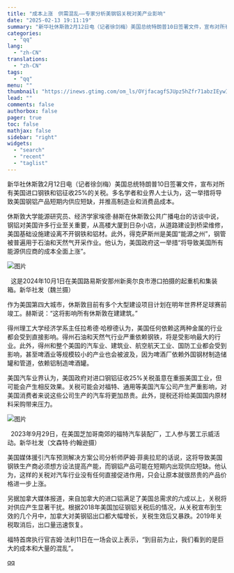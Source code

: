```yaml
---
title: "成本上涨　供需混乱——专家分析美钢铝关税对美产业影响"
date: "2025-02-13 19:11:19"
summary: "新华社休斯敦2月12日电（记者徐剑梅）美国总统特朗普10日签署文件，宣布对所有美国进口钢铁和铝征..."
categories:
  - "qq"
lang:
  - "zh-CN"
translations:
  - "zh-CN"
tags:
  - "qq"
menu: ""
thumbnail: "https://inews.gtimg.com/om_ls/OYjfacagfSJUpz5hZfr71abzIEywIYtBxADuWNOuoxFiAAA_640360/0"
lead: ""
comments: false
authorbox: false
pager: true
toc: false
mathjax: false
sidebar: "right"
widgets:
  - "search"
  - "recent"
  - "taglist"
---
```


新华社休斯敦2月12日电（记者徐剑梅）美国总统特朗普10日签署文件，宣布对所有美国进口钢铁和铝征收25%的关税。多名学者和业界人士认为，这一举措将导致美国钢铝产品短期内供应短缺，并推高制造业和消费品成本。

休斯敦大学能源研究员、经济学家埃德·赫斯在休斯敦公共广播电台的访谈中说，钢铝对美国许多行业至关重要，从高楼大厦到日杂小店，从道路建设到桥梁维修，美国基础设施建设离不开钢铁和铝材。此外，得克萨斯州是美国“能源之州”，钢管被普遍用于石油和天然气开采作业。他认为，美国政府这一举措“将导致美国所有能源供应商的成本全面上涨”。

![图片](https://inews.gtimg.com/om_bt/OpKuRe8L0-MI5UdoPrbZqnHrNHtLTvxnIkuY1n_Yqvd-IAA/1000)

  这是2024年10月1日在美国路易斯安那州新奥尔良市港口拍摄的起重机和集装箱。新华社发（魏兰摄）

作为美国第四大城市，休斯敦目前有多个大型建设项目计划在明年世界杯足球赛前竣工。赫斯说：“这将影响所有休斯敦在建建筑。”

得州理工大学经济学系主任拉希德·哈穆德认为，美国任何依赖这两种金属的行业都会受到直接影响。得州石油和天然气行业严重依赖钢铁，将是受影响最大的行业。此外，得州和整个美国的汽车业、建筑业、航空航天工业、国防工业都会受到影响，甚至啤酒业等规模较小的产业也会被波及，因为啤酒厂依赖外国钢材制造储罐和管道，依赖铝制造啤酒罐。

美国汽车业界认为，美国政府对进口钢铝征收25%关税虽意在重振美国工业，但可能会产生相反效果。关税可能会对福特、通用等美国汽车公司产生严重影响，对美国消费者来说这些公司生产的汽车将更加昂贵。此外，提税还将给美国国内原材料采购带来压力。

![图片](https://inews.gtimg.com/om_bt/OyQqn23h4eXlsY4-QT1yz7LXfXRkru4HddCIFLUN95elsAA/641)

  2023年9月29日，在美国芝加哥南郊的福特汽车装配厂，工人参与罢工示威活动。新华社发（文森特·约翰逊摄）

美国媒体援引汽车预测解决方案公司分析师萨姆·菲奥拉尼的话说，这将导致美国钢铁生产商必须想方设法提高产能，而钢铝产品可能在短期内出现供应短缺。他认为，这样的关税对汽车行业没有任何直接促进作用，只会让原本就很昂贵的产品价格进一步上涨。

另据加拿大媒体报道，来自加拿大的进口铝满足了美国总需求的六成以上，关税将对供应产生显著干扰。根据2018年美国加征钢铝关税后的情况，从关税宣布到生效的几个月中，加拿大对美钢铝出口都大幅增长，关税生效后又暴跌。2019年关税取消后，出口量迅速恢复。

福特首席执行官吉姆·法利11日在一场会议上表示，“到目前为止，我们看到的是巨大的成本和大量的混乱”。

[qq](https://new.qq.com/rain/a/20250213A07QY000)
